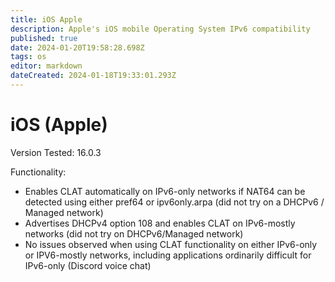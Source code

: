 ```yaml
---
title: iOS Apple
description: Apple's iOS mobile Operating System IPv6 compatibility
published: true
date: 2024-01-20T19:58:28.698Z
tags: os
editor: markdown
dateCreated: 2024-01-18T19:33:01.293Z
---
```


# iOS (Apple)
Version Tested: 16.0.3

Functionality:
* Enables CLAT automatically on IPv6-only networks if NAT64 can be detected using either pref64 or ipv6only.arpa (did not try on a DHCPv6 / Managed network)
* Advertises DHCPv4 option 108 and enables CLAT on IPv6-mostly networks (did not try on DHCPv6/Managed network)
* No issues observed when using CLAT functionality on either IPv6-only or IPV6-mostly networks, including applications ordinarily difficult for IPv6-only (Discord voice chat)